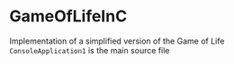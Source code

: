 # GameOfLifeInC
Implementation of a simplified version of the Game of Life
`ConsoleApplication1` is the main source file
